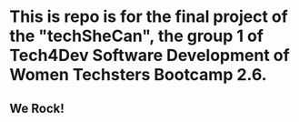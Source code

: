 # This is repo is for the final project of the "techSheCan", the group 1 of Tech4Dev Software Development of Women Techsters Bootcamp 2.6.
## We Rock!
